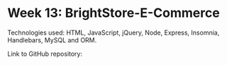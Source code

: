 # Week 13: BrightStore-E-Commerce

Technologies used: HTML, JavaScript, jQuery, Node, Express, Insomnia, Handlebars, MySQL and ORM.

Link to GitHub repository: 
